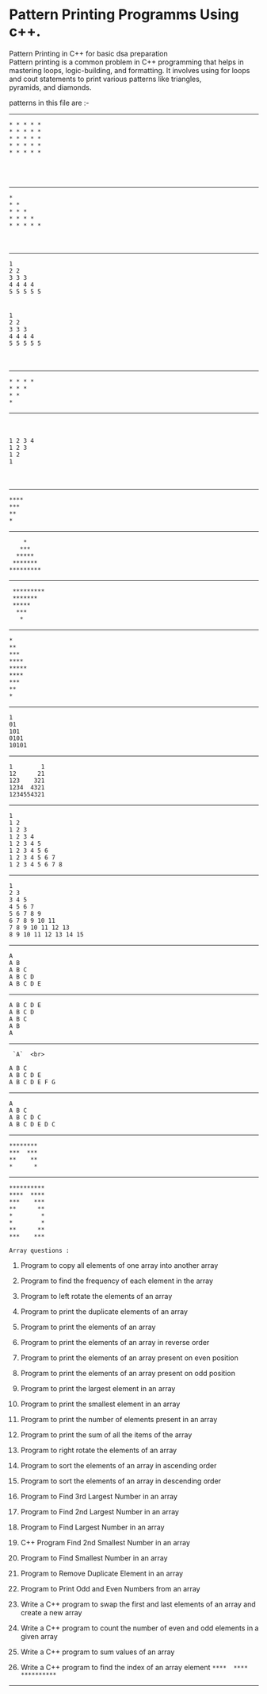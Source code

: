 # Pattern Printing Programms Using c++.
Pattern Printing in C++ for basic dsa preparation <br>
Pattern printing is a common problem in C++ programming that helps in mastering loops, logic-building, and formatting. It involves using for loops and cout statements to print various patterns like triangles, <br> pyramids, and diamonds. <br>

patterns in this file are :- 
****

`* * * * *`<br>
`* * * * *`<br>
`* * * * *`<br>
`* * * * *`<br>
`* * * * *`<br>

<br> <br>
****
`*` <br>
`* *` <br>
`* * *` <br>
`* * * *` <br>
`* * * * *` <br>
<br> <br> 
****
`1` <br>
`2 2` <br>
`3 3 3` <br>
`4 4 4 4` <br>
`5 5 5 5 5` <br>
<br> <br> 
`1` <br>
`2 2` <br>
`3 3 3` <br>
`4 4 4 4` <br>
`5 5 5 5 5` <br>
<br> <br> 
****
`* * * *` <br>
`* * *` <br>
`* *` <br>
`*` <br>
****
<br> <br> 
`1 2 3 4`  <br>
`1 2 3` <br>
`1 2` <br>
`1` <br>
<br> <br> 
****
`****` <br>
`***` <br>
`**` <br>
`*` <br>
 ****
`    *`  <br>
`   ***`  <br>
`  *****`  <br>
` *******`  <br>
`*********`  <br>
****

` *********`  <br>
`  ******* `  <br>
`  ***** `  <br>
`   ***  `  <br>
`   *`  <br>
****

`*`<br>
`**`<br>
`***`<br>
`****`<br>
`*****`<br>
`****`<br>
`***`<br>
`**`<br>
`*`<br>
****

`1`<br>
`01`<br>
`101`<br>
`0101`<br>
`10101`<br>

****

`1        1`<br>
`12      21`<br>
`123    321`<br>
`1234  4321`<br>
`1234554321`<br>

****

`1`<br>
`1 2`<br>
`1 2 3`<br>
`1 2 3 4`<br>
`1 2 3 4 5`<br>
`1 2 3 4 5 6`<br>
`1 2 3 4 5 6 7`<br>
`1 2 3 4 5 6 7 8`<br>

****

`1`<br>
`2 3`<br>
`3 4 5`<br>
`4 5 6 7`<br>
`5 6 7 8 9`<br>
`6 7 8 9 10 11`<br>
`7 8 9 10 11 12 13`<br>
`8 9 10 11 12 13 14 15`<br>

****
`A`<br>
`A B`<br>
`A B C`<br>
`A B C D`<br>
`A B C D E`<br>

****

`A B C D E `<br>
`A B C D `<br>
`A B C `<br>
`A B `<br>
`A `<br>

****
     `A`  <br>
  `A B C`<br>
 `A B C D E`<br>
`A B C D E F G`<br>

****

   `A` <br>
  `A B C` <br>
 `A B C D C` <br>
`A B C D E D C` <br>

****
`********` <br>
`***  ***` <br>
`**    **` <br>
`*      *` <br>

****

`**********`<br>
`****  ****`<br>
`***    ***`<br>
`**      **`<br>
`*        *`<br>
`*        *`<br>
`**      **`<br>
`***    ***`<br>

`Array questions : `

1. Program to copy all elements of one array into another array

2. Program to find the frequency of each element in the array

3. Program to left rotate the elements of an array

4. Program to print the duplicate elements of an array

5. Program to print the elements of an array

6. Program to print the elements of an array in reverse order

7. Program to print the elements of an array present on even position

8. Program to print the elements of an array present on odd position

9. Program to print the largest element in an array

10. Program to print the smallest element in an array

11. Program to print the number of elements present in an array

12. Program to print the sum of all the items of the array

13. Program to right rotate the elements of an array

14. Program to sort the elements of an array in ascending order

15. Program to sort the elements of an array in descending order

16. Program to Find 3rd Largest Number in an array

17. Program to Find 2nd Largest Number in an array

18. Program to Find Largest Number in an array

19. C++ Program Find 2nd Smallest Number in an array

20. Program to Find Smallest Number in an array

21. Program to Remove Duplicate Element in an array

22. Program to Print Odd and Even Numbers from an array

23. Write a C++ program to swap the first and last elements of an array and create a new array

24. Write a C++ program to count the number of even and odd elements in a given array

25. Write a C++ program to sum values of an array

26. Write a C++ program to find the index of an array element
`****  ****`<br>
`**********`<br>

****


